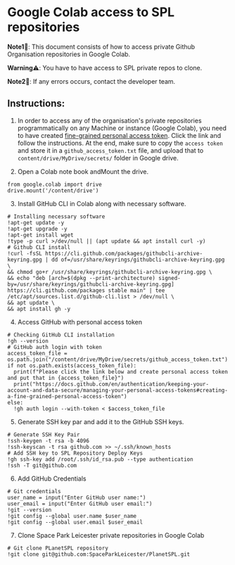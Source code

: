 # Google Colab access to SPL repositories

__Note1__:notebook:: This document consists of how to access private Github Organisation repositories in Google Colab.

__Warning__:warning:: You have to have access to SPL private repos to clone.

__Note2__:notebook:: If any errors occurs, contact the developer team.

## Instructions:

1. In order to access any of the organisation's private repositories programmatically on any Machine or instance (Google Colab), you need to have created [fine-grained personal access token](https://docs.github.com/en/authentication/keeping-your-account-and-data-secure/managing-your-personal-access-tokens#creating-a-fine-grained-personal-access-token). Click the link and follow the instructions. At the end, make sure to copy the `access token` and store it in a `github_access_token.txt` file, and upload that to `content/drive/MyDrive/secrets/` folder in Google drive.

2. Open a Colab note book andMount the drive.

```
from google.colab import drive
drive.mount('/content/drive')
```

3. Install GitHub CLI in Colab along with necessary software.

```
# Installing necessary software
!apt-get update -y
!apt-get upgrade -y
!apt-get install wget
!type -p curl >/dev/null || (apt update && apt install curl -y)
# Github CLI install
!curl -fsSL https://cli.github.com/packages/githubcli-archive-keyring.gpg | dd of=/usr/share/keyrings/githubcli-archive-keyring.gpg \
&& chmod go+r /usr/share/keyrings/githubcli-archive-keyring.gpg \
&& echo "deb [arch=$(dpkg --print-architecture) signed-by=/usr/share/keyrings/githubcli-archive-keyring.gpg] https://cli.github.com/packages stable main" | tee /etc/apt/sources.list.d/github-cli.list > /dev/null \
&& apt update \
&& apt install gh -y
```

4. Access GitHub with personal access token

```
# Checking GitHub CLI installation
!gh --version
# GitHub auth login with token
access_token_file = os.path.join("/content/drive/MyDrive/secrets/github_access_token.txt")
if not os.path.exists(access_token_file):
  print(f"Please click the link below and create personal access token and put that in {access_token_file}")
  print("https://docs.github.com/en/authentication/keeping-your-account-and-data-secure/managing-your-personal-access-tokens#creating-a-fine-grained-personal-access-token")
else:
  !gh auth login --with-token < $access_token_file
```

5. Generate SSH key par and add it to the GitHub SSH keys.

```
# Generate SSH Key Pair
!ssh-keygen -t rsa -b 4096
!ssh-keyscan -t rsa github.com >> ~/.ssh/known_hosts
# Add SSH key to SPL Repository Deploy Keys
!gh ssh-key add /root/.ssh/id_rsa.pub --type authentication
!ssh -T git@github.com
```

6. Add GitHub Credentials

```
# Git credentials
user_name = input("Enter GitHub user name:")
user_email = input("Enter GitHub user email:")
!git --version
!git config --global user.name $user_name
!git config --global user.email $user_email
```

7. Clone Space Park Leicester private repositories in Google Colab

```
# Git clone PLanetSPL repository
!git clone git@github.com:SpaceParkLeicester/PlanetSPL.git
```

